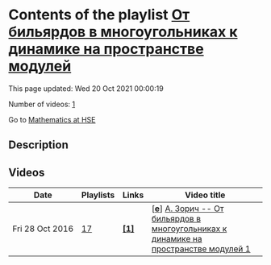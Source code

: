 # Contents of the playlist [От бильярдов в многоугольниках к динамике на пространстве модулей](https://www.youtube.com/playlist?list=PLq3E5oubNNoCMUjNXZ71uArkNhBglFWLo)

This page updated: Wed 20 Oct 2021 00:00:19

Number of videos: [1](#videos)

Go to [Mathematics at HSE](../README.md)

## Description



## Videos

|Date|Playlists|Links|Video title|
|---|---|---|---|
| Fri&nbsp;28&nbsp;Oct&nbsp;2016 | [17](../playlists/17 "От бильярдов в многоугольниках к динамике на пространстве модулей") | [**[1]**](http://www.youtube.com/editor) | [[**e**](https://studio.youtube.com/video/oBeDuuwxk3k/edit "Edit")] [А. Зорич -- От бильярдов в многоугольниках  к динамике на пространстве модулей 1](https://www.youtube.com/watch?v=oBeDuuwxk3k&list=PLq3E5oubNNoCMUjNXZ71uArkNhBglFWLo "Этот ролик обработан в Видеоредакторе YouTube (http://www.youtube.com/editor)") |
